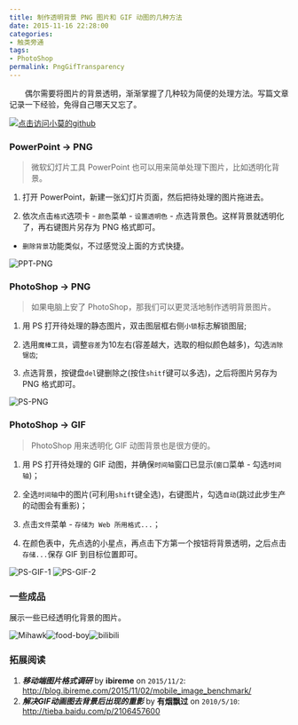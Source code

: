 ```yaml
---
title: 制作透明背景 PNG 图片和 GIF 动图的几种方法
date: 2015-11-16 22:28:00
categories:
- 触类旁通
tags:
- PhotoShop
permalink: PngGifTransparency
---
```


　　偶尔需要将图片的背景透明，渐渐掌握了几种较为简便的处理方法。写篇文章记录一下经验，免得自己哪天又忘了。

<!-- more -->
[![点击访问小莫的github](http://static.xiaomo.info/images/life.png)](https://github.com/qq83387856)
### PowerPoint → PNG

> 微软幻灯片工具 PowerPoint 也可以用来简单处理下图片，比如透明化背景。

1. 打开 PowerPoint，新建一张幻灯片页面，然后把待处理的图片拖进去。

1. 依次点击`格式`选项卡 - `颜色`菜单 - `设置透明色` - 点选背景色。这样背景就透明化了，再右键图片另存为 PNG 格式即可。

- `删除背景`功能类似，不过感觉没上面的方式快捷。

![PPT-PNG](http://moxfive.xyz/resources/PPT-PNG.jpg)

### PhotoShop → PNG

> 如果电脑上安了 PhotoShop，那我们可以更灵活地制作透明背景图片。

1. 用 PS 打开待处理的静态图片，双击图层框右侧`小锁`标志解锁图层;

1. 选用`魔棒工具`，调整`容差`为10左右(容差越大，选取的相似颜色越多)，勾选`消除锯齿`;

1. 点选背景，按键盘`del`键删除之(按住`shitf`键可以多选)，之后将图片另存为 PNG 格式即可。

![PS-PNG](http://moxfive.xyz/resources/PS-PNG.jpg)

### PhotoShop → GIF

> PhotoShop 用来透明化 GIF 动图背景也是很方便的。

1. 用 PS 打开待处理的 GIF 动图，并确保`时间轴`窗口已显示(`窗口`菜单 - 勾选`时间轴`)；

1. 全选`时间轴`中的图片(可利用`shift`键全选)，右键图片，勾选`自动`(跳过此步生产的动图会有重影)；

1. 点击`文件`菜单 - `存储为 Web 所用格式...`；

1. 在颜色表中，先点选的小星点，再点击下方第一个按钮将背景透明，之后点击`存储...`保存 GIF 到目标位置即可。

![PS-GIF-1](http://moxfive.xyz/resources/PS-GIF-1.jpg)
![PS-GIF-2](http://moxfive.xyz/resources/PS-GIF-2.jpg)

### 一些成品
展示一些已经透明化背景的图片。

![Mihawk](http://moxfive.xyz/resources/Mihawk.gif)![food-boy](http://moxfive.xyz/resources/food-boy.gif)![bilibili](http://moxfive.xyz/resources/bilibili.gif)

### 拓展阅读
1. ***移动端图片格式调研*** by **ibireme** on <code>2015/11/2</code>: <http://blog.ibireme.com/2015/11/02/mobile_image_benchmark/>
1. ***解决GIF动画图去背景后出现的重影*** by **有烟飘过** on <code>2010/5/10</code>: <http://tieba.baidu.com/p/2106457600>
